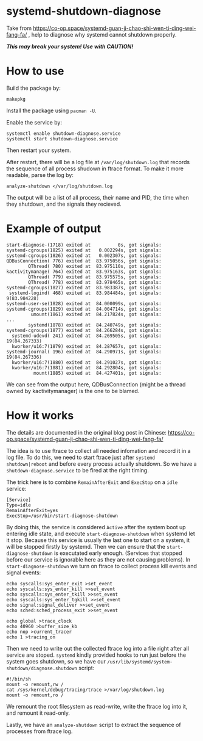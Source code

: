 # systemd-shutdown-diagnose
Take from https://co-op.space/systemd-guan-ji-chao-shi-wen-ti-ding-wei-fang-fa/ ,
help to diagnose why systemd cannot shutdown properly.

***This may break your system! Use with CAUTION!***

# How to use

Build the package by:
```
makepkg
```

Install the package using `pacman -U`.

Enable the service by:
```
systemctl enable shutdown-diagnose.service
systemctl start shutdown-diagnose.service
```

Then restart your system.

After restart, there will be a log file at `/var/log/shutdown.log`
that records the sequence of all process shudown in ftrace format.
To make it more readable, parse the log by:
```
analyze-shutdown </var/log/shutdown.log
```

The output will be a list of all process, their name and PID, the time when they shutdown, and the signals they recieved.

# Example of output

```
start-diagnose-(1718) exited at          0s, got signals: 
systemd-cgroups(1825) exited at   0.002294s, got signals: 
systemd-cgroups(1826) exited at   0.002307s, got signals: 
QDBusConnection( 776) exited at  83.975056s, got signals: 
        QThread( 780) exited at  83.975110s, got signals: 
kactivitymanage( 764) exited at  83.975163s, got signals: 
        QThread( 779) exited at  83.975575s, got signals: 
        QThread( 778) exited at  83.978465s, got signals: 
systemd-cgroups(1827) exited at  83.983387s, got signals: 
 systemd-logind( 468) exited at  83.984484s, got signals:  9(83.984228)
systemd-user-se(1828) exited at  84.000099s, got signals: 
systemd-cgroups(1829) exited at  84.004714s, got signals: 
         umount(1861) exited at  84.217824s, got signals: 
...
        systemd(1878) exited at  84.240749s, got signals: 
systemd-cgroups(1877) exited at  84.266284s, got signals: 
  systemd-udevd( 241) exited at  84.269505s, got signals:  19(84.267333)
  kworker/u16:7(1879) exited at  84.287657s, got signals: 
systemd-journal( 196) exited at  84.290971s, got signals:  19(84.267336)
  kworker/u16:7(1880) exited at  84.291027s, got signals: 
  kworker/u16:7(1881) exited at  84.292804s, got signals: 
          mount(1885) exited at  84.427401s, got signals: 
```

We can see from the output here, QDBusConnection (might be a thread owned by kactivitymanager) is the one to be blamed.

# How it works

The details are documented in the original blog post in Chinese:
https://co-op.space/systemd-guan-ji-chao-shi-wen-ti-ding-wei-fang-fa/

The idea is to use ftrace to collect all needed infomation and record it in a log file.
To do this, we need to start ftrace just after `systemd shutdown|reboot` and before every process actually shutdown. So we have a `shutdown-diagnose.service` to be fired at the right timing.

The trick here is to combine `RemainAfterExit` and `ExecStop` on a `idle` service:
```
[Service]
Type=idle
RemainAfterExit=yes
ExecStop=/usr/bin/start-diagnose-shutdown
```

By doing this, the service is considered `Active` after the system boot up entering idle state, and execute `start-diagnose-shutdown` when systemd let it stop.
Because this service is usually the last one to start on a system, it will be stopped firstly by systemd.
Then we can ensure that the `start-diagnose-shutdown` is executated early enough. (Services that stopped before our service is ignorable here as they are not causing problems).
In `start-diagnose-shutdown` we turn on ftrace to collect process kill events and signal events:
```
echo syscalls:sys_enter_exit >set_event
echo syscalls:sys_enter_kill >>set_event
echo syscalls:sys_enter_tkill >>set_event
echo syscalls:sys_enter_tgkill >>set_event
echo signal:signal_deliver >>set_event
echo sched:sched_process_exit >>set_event

echo global >trace_clock
echo 40960 >buffer_size_kb
echo nop >current_tracer
echo 1 >tracing_on
```

Then we need to write out the collected ftrace log into a file right after all service are stoped. `systemd` kindly provided hooks to run just before the system goes shutdown, so we have our `/usr/lib/systemd/system-shutdown/diagnose.shutdown` script:
```
#!/bin/sh
mount -o remount,rw /
cat /sys/kernel/debug/tracing/trace >/var/log/shutdown.log
mount -o remount,ro /
```
We remount the root filesystem as read-write, write the ftrace log into it, and remount it read-only.

Lastly, we have an `analyze-shutdown` script to extract the sequence of processes from ftrace log.
